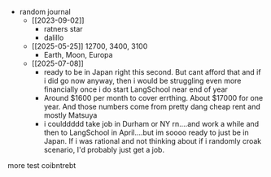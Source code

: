 - random journal
    - [[2023-09-02]]
        * ratners star
        * dalillo
    * [[2025-05-25]] 12700, 3400, 3100
	    * Earth, Moon, Europa
	* [[2025-07-08]]
	    * ready to be in Japan right this second. But cant afford that and if i did go now anyway, then i would be struggling even more financially once i do start LangSchool near end of year
	    * Around $1600 per month to cover errthing. About $17000 for one year. And those numbers come from pretty dang cheap rent and mostly Matsuya
	    * i coulddddd take job in Durham or NY rn....and work a while and then to LangSchool in April....but im soooo ready to just be in Japan. If i was rational and not thinking about if i randomly croak scenario, I'd probably just get a job.
	






more test coibntrebt